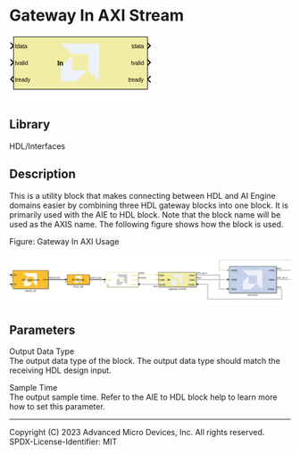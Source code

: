 # Gateway In AXI Stream

  
![](./Images/block.png)  

## Library

HDL/Interfaces

## Description

This is a utility block that makes connecting between HDL and AI Engine
domains easier by combining three HDL gateway blocks into one block. It
is primarily used with the AIE to HDL block. Note that the block name
will be used as the AXIS name. The following figure shows how the block
is used.

Figure: Gateway In AXI Usage

  
![](./Images/gib1648735406711.png)  

## Parameters

Output Data Type  
The output data type of the block. The output data type should match the
receiving HDL design input.

Sample Time  
The output sample time. Refer to the AIE to HDL block help to learn more
how to set this parameter.

--------------
Copyright (C) 2023 Advanced Micro Devices, Inc. All rights reserved.
SPDX-License-Identifier: MIT
